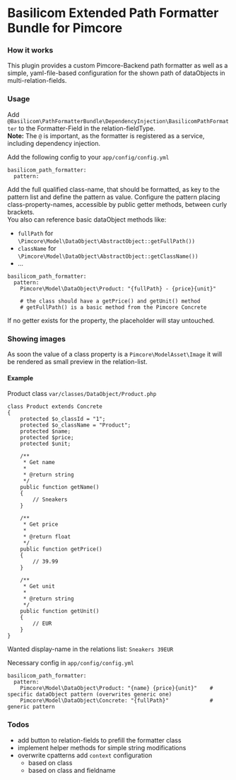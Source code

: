 # Basilicom Extended Path Formatter Bundle for Pimcore

### How it works
This plugin provides a custom Pimcore-Backend path formatter as well as a simple, yaml-file-based configuration for the shown path of dataObjects in multi-relation-fields.  

### Usage
Add ``@Basilicom\PathFormatterBundle\DependencyInjection\BasilicomPathFormatter`` to the Formatter-Field in the relation-fieldType.  
**Note:** The ``@`` is important, as the formatter is registered as a service, including dependency injection.

Add the following config to your ``app/config/config.yml``
```
basilicom_path_formatter:
  pattern: 
```

Add the full qualified class-name, that should be formatted, as key to the pattern list and define the pattern as value.
Configure the pattern placing class-property-names, accessible by public getter methods, between curly brackets.  
You also can reference basic dataObject methods like: 
- ``fullPath`` for ``\Pimcore\Model\DataObject\AbstractObject::getFullPath())`` 
- ``className`` for ``\Pimcore\Model\DataObject\AbstractObject::getClassName())``
- ...

```
basilicom_path_formatter:
  pattern: 
    Pimcore\Model\DataObject\Product: "{fullPath} - {price}{unit}"
    
    # the class should have a getPrice() and getUnit() method
    # getFullPath() is a basic method from the Pimcore Concrete 
```

If no getter exists for the property, the placeholder will stay untouched.

### Showing images

As soon the value of a class property is a ``Pimcore\ModelAsset\Image`` it will be rendered as small preview in the relation-list.

#### Example
Product class ``var/classes/DataObject/Product.php``
```
class Product extends Concrete
{
    protected $o_classId = "1";
    protected $o_className = "Product";
    protected $name;
    protected $price;
    protected $unit;
    
    /**
     * Get name
     *
     * @return string
     */
    public function getName()
    {
        // Sneakers 
    }
    
    /**
     * Get price
     *
     * @return float
     */
    public function getPrice()
    {
        // 39.99
    }
    
    /**
     * Get unit
     *
     * @return string
     */
    public function getUnit()
    {
        // EUR
    }
}
```

Wanted display-name in the relations list: ``Sneakers 39EUR``

Necessary config in ``app/config/config.yml``
```
basilicom_path_formatter:
  pattern: 
    Pimcore\Model\DataObject\Product: "{name} {price}{unit}"    # specific dataObject pattern (overwrites generic one)
    Pimcore\Model\DataObject\Concrete: "{fullPath}"             # generic pattern
```

### Todos
- add button to relation-fields to prefill the formatter class
- implement helper methods for simple string modifications
- overwrite cpatterns add ``context`` configuration
    - based on class
    - based on class and fieldname
